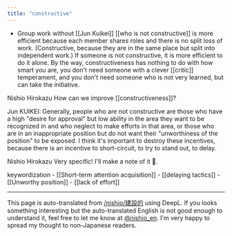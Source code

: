 ```yaml
---
title: "constructive"
---
```


- Group work without [[Jun Kuikei]] [[who is not constructive]] is more efficient because each member shares roles and there is no split loss of work. (Constructive, because they are in the same place but split into independent work.)
If someone is not constructive, it is more efficient to do it alone.
By the way, constructiveness has nothing to do with how smart you are, you don't need someone with a clever [[critic]] temperament, and you don't need someone who is not very learned, but can take the initiative.

Nishio Hirokazu How can we improve [[constructiveness]]?

Jun KUIKEI: Generally, people who are not constructive are those who have a high "desire for approval" but low ability in the area they want to be recognized in and who neglect to make efforts in that area, or those who are in an inappropriate position but do not want their "unworthiness of the position" to be exposed. I think it's important to destroy these incentives, because there is an incentive to short-circuit, to try to stand out, to delay.

Nishio Hirokazu Very specific! I'll make a note of it 📝.

keywordization
    - [[Short-term attention acquisition]]
    - [[delaying tactics]]
    - [[Unworthy position]]
    - [[lack of effort]]

---
This page is auto-translated from [/nishio/建設的](https://scrapbox.io/nishio/建設的) using DeepL. If you looks something interesting but the auto-translated English is not good enough to understand it, feel free to let me know at [@nishio_en](https://twitter.com/nishio_en). I'm very happy to spread my thought to non-Japanese readers.